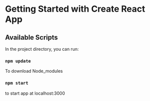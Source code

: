 # Getting Started with Create React App
## Available Scripts

In the project directory, you can run:
### `npm update`
To download Node_modules
### `npm start`
to start app at localhost:3000
